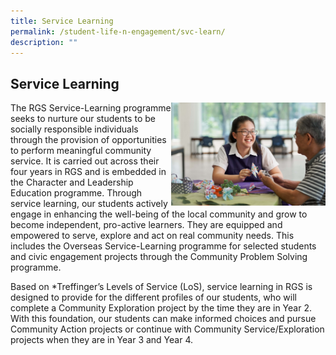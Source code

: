 ```yaml
---
title: Service Learning
permalink: /student-life-n-engagement/svc-learn/
description: ""
---
```

## Service Learning

<img src="/images/Service Learning.jpg" style="width:49%" align=right>

The RGS Service-Learning programme seeks to nurture our students to be socially responsible individuals through the provision of opportunities to perform meaningful community service. It is carried out across their four years in RGS and is embedded in the Character and Leadership Education programme. Through service learning, our students actively engage in enhancing the well-being of the local community and grow to become independent, pro-active learners. They are equipped and empowered to serve, explore and act on real community needs. This includes the Overseas Service-Learning programme for selected students and civic engagement projects through the Community Problem Solving programme.

Based on \*Treffinger’s Levels of Service (LoS), service learning in RGS is designed to provide for the different profiles of our students, who will complete a Community Exploration project by the time they are in Year 2. With this foundation, our students can make informed choices and pursue Community Action projects or continue with Community Service/Exploration projects when they are in Year 3 and Year 4.

